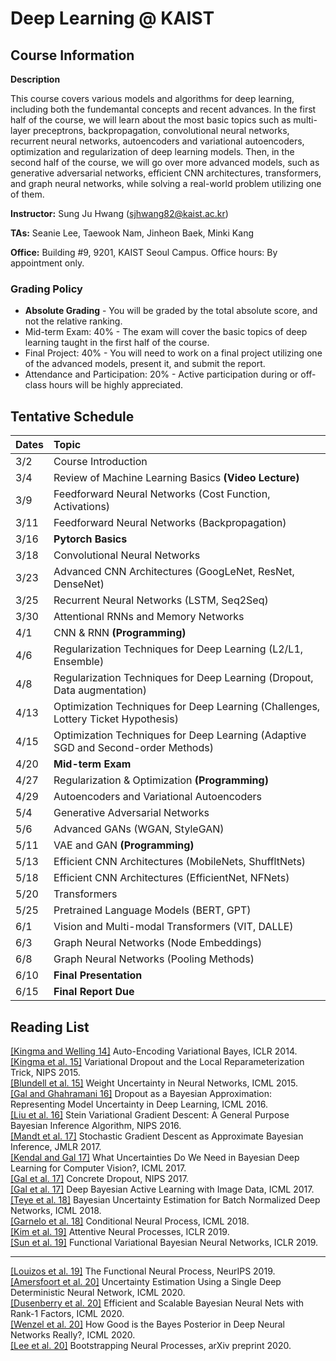 # Deep Learning @ KAIST

## Course Information

**Description**

This course covers various models and algorithms for deep learning, including both the fundemantal concepts and recent advances. In the first half of the course, we will learn about the most basic topics such as multi-layer preceptrons, backpropagation, convolutional neural networks, recurrent neural networks, autoencoders and variational autoencoders, optimization and regularization of deep learning models. Then, in the second half of the course, we will go over more advanced models, such as generative adversarial networks, efficient CNN architectures, transformers, and graph neural networks, while solving a real-world problem utilizing one of them.  

**Instructor:** Sung Ju Hwang (sjhwang82@kaist.ac.kr)  

**TAs:** Seanie Lee, Taewook Nam, Jinheon Baek, Minki Kang

**Office:** 
Building #9, 9201, KAIST Seoul Campus. 
Office hours: By appointment only.

### Grading Policy
* **Absolute Grading** - You will be graded by the total absolute score, and not the relative ranking.
* Mid-term Exam: 40% - The exam will cover the basic topics of deep learning taught in the first half of the course.
* Final Project: 40% - You will need to work on a final project utilizing one of the advanced models, present it, and submit the report.
* Attendance and Participation: 20% - Active participation during or off-class hours will be highly appreciated.

## Tentative Schedule

| Dates | Topic | 
|---|:---|
|3/2| Course Introduction |
|3/4| Review of Machine Learning Basics **(Video Lecture)** |
|3/9| Feedforward Neural Networks (Cost Function, Activations)
|3/11| Feedforward Neural Networks (Backpropagation)
|3/16| **Pytorch Basics** 
|3/18| Convolutional Neural Networks
|3/23| Advanced CNN Architectures (GoogLeNet, ResNet, DenseNet)
|3/25| Recurrent Neural Networks (LSTM, Seq2Seq)
|3/30| Attentional RNNs and Memory Networks
|4/1| CNN & RNN **(Programming)**
|4/6| Regularization Techniques for Deep Learning (L2/L1, Ensemble)  
|4/8| Regularization Techniques for Deep Learning (Dropout, Data augmentation)
|4/13| Optimization Techniques for Deep Learning (Challenges, Lottery Ticket Hypothesis) 
|4/15| Optimization Techniques for Deep Learning (Adaptive SGD and Second-order Methods) 
|4/20| **Mid-term Exam**
|4/27| Regularization & Optimization **(Programming)**
|4/29| Autoencoders and Variational Autoencoders
|5/4| Generative Adversarial Networks
|5/6| Advanced GANs (WGAN, StyleGAN)
|5/11| VAE and GAN **(Programming)**
|5/13| Efficient CNN Architectures (MobileNets, ShuffltNets) 
|5/18| Efficient CNN Architectures (EfficientNet, NFNets)
|5/20| Transformers
|5/25| Pretrained Language Models (BERT, GPT)
|6/1| Vision and Multi-modal Transformers (VIT, DALLE)
|6/3| Graph Neural Networks (Node Embeddings)
|6/8| Graph Neural Networks (Pooling Methods)
|6/10| **Final Presentation**
|6/15| **Final Report Due**


## Reading List
[[Kingma and Welling 14]](https://arxiv.org/pdf/1312.6114.pdf) Auto-Encoding Variational Bayes, ICLR 2014.   
[[Kingma et al. 15]](https://arxiv.org/pdf/1506.02557.pdf) Variational Dropout and the Local Reparameterization Trick, NIPS 2015.   
[[Blundell et al. 15]](https://arxiv.org/pdf/1505.05424.pdf) Weight Uncertainty in Neural Networks, ICML 2015.   
[[Gal and Ghahramani 16]](http://proceedings.mlr.press/v48/gal16.pdf) Dropout as a Bayesian Approximation: Representing Model Uncertainty in Deep Learning, ICML 2016.   
[[Liu et al. 16]](https://papers.nips.cc/paper/6338-stein-variational-gradient-descent-a-general-purpose-bayesian-inference-algorithm.pdf) Stein Variational Gradient Descent: A General Purpose Bayesian Inference Algorithm, NIPS 2016.  
[[Mandt et al. 17]](https://www.jmlr.org/papers/volume18/17-214/17-214.pdf) Stochastic Gradient Descent as Approximate Bayesian Inference, JMLR 2017.  
[[Kendal and Gal 17]](https://papers.nips.cc/paper/7141-what-uncertainties-do-we-need-in-bayesian-deep-learning-for-computer-vision.pdf) What Uncertainties Do We Need in Bayesian Deep Learning for Computer Vision?, ICML 2017.  
[[Gal et al. 17]](https://papers.nips.cc/paper/6949-concrete-dropout.pdf) Concrete Dropout, NIPS 2017.  
[[Gal et al. 17]](http://proceedings.mlr.press/v70/gal17a/gal17a.pdf) Deep Bayesian Active Learning with Image Data, ICML 2017.  
[[Teye et al. 18]](http://proceedings.mlr.press/v80/teye18a/teye18a.pdf) Bayesian Uncertainty Estimation for Batch Normalized Deep Networks, ICML 2018.  
[[Garnelo et al. 18]](http://proceedings.mlr.press/v80/garnelo18a/garnelo18a.pdf) Conditional Neural Process, ICML 2018.  
[[Kim et al. 19]](http://https://arxiv.org/pdf/1901.05761.pdf) Attentive Neural Processes, ICLR 2019.  
[[Sun et al. 19]](https://arxiv.org/pdf/1903.05779.pdf) Functional Variational Bayesian Neural Networks, ICLR 2019.  
***
[[Louizos et al. 19]](http://papers.nips.cc/paper/9079-the-functional-neural-process.pdf) The Functional Neural Process, NeurIPS 2019.  
[[Amersfoort et al. 20]](https://arxiv.org/pdf/2003.02037.pdf) Uncertainty Estimation Using a Single Deep Deterministic Neural Network, ICML 2020.  
[[Dusenberry et al. 20]](https://proceedings.icml.cc/static/paper_files/icml/2020/5657-Paper.pdf) Efficient and Scalable Bayesian Neural Nets with Rank-1 Factors, ICML 2020.  
[[Wenzel et al. 20]](https://proceedings.icml.cc/static/paper_files/icml/2020/3581-Paper.pdf) How Good is the Bayes Posterior in Deep Neural Networks Really?, ICML 2020.  
[[Lee et al. 20]](https://arxiv.org/abs/2008.02956) Bootstrapping Neural Processes, arXiv preprint 2020.  

